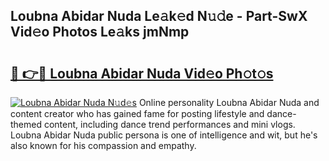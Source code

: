 ## Loubna Abidar Nuda Le𝚊k𝚎d N𝚞𝚍e - Part-SwX Vid𝚎o Photos Le𝚊ks jmNmp

# <h2><a href="http://fbffgv.evod.top/?m=Loubna+Abidar+Nuda">🔗 👉🔴 Loubna Abidar Nuda Vid𝚎o Ph𝚘t𝚘s</a></h2>

[![Loubna Abidar Nuda N𝚞d𝚎s](https://i.imgur.com/8V9OHl7.gif)](http://fbffgv.evod.top/?m=Loubna+Abidar+Nuda)
Online personality Loubna Abidar Nuda and content creator who has gained fame for posting lifestyle and dance-themed content, including dance trend performances and mini vlogs. Loubna Abidar Nuda public persona is one of intelligence and wit, but he's also known for his compassion and empathy. 
